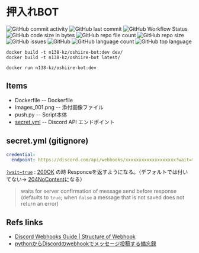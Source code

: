 # 押入れBOT

![GitHub commit activity](https://img.shields.io/github/commit-activity/w/n138-kz/oshiire-bot)
![GitHub last commit](https://img.shields.io/github/last-commit/n138-kz/oshiire-bot)
![GitHub Workflow Status](https://img.shields.io/github/actions/workflow/status/n138-kz/oshiire-bot/dev.yml)
![GitHub code size in bytes](https://img.shields.io/github/languages/code-size/n138-kz/oshiire-bot)
![GitHub repo file count](https://img.shields.io/github/directory-file-count/n138-kz/oshiire-bot)
![GitHub repo size](https://img.shields.io/github/repo-size/n138-kz/oshiire-bot)
![GitHub issues](https://img.shields.io/github/issues-raw/n138-kz/oshiire-bot)
![GitHub](https://img.shields.io/github/license/n138-kz/oshiire-bot)
![GitHub language count](https://img.shields.io/github/languages/count/n138-kz/oshiire-bot)
![GitHub top language](https://img.shields.io/github/languages/top/n138-kz/oshiire-bot)

```bash:docker-build
docker build -t n138-kz/oshiire-bot:dev dev/
docker build -t n138-kz/oshiire-bot latest/
```

```bash:docker-run
docker run n138-kz/oshiire-bot:dev
```

## Items

- Dockerfile   -- Dockerfile
- images_001.png   -- 添付画像ファイル
- push.py   -- Script本体
- [secret.yml](https://github.com/n138-kz/oshiire-bot/blob/main/README.md#configyml-gitignore)   -- Discord API エンドポイント

## secret.yml (gitignore)

```yaml:config.yml
credential:
  endpoint: https://discord.com/api/webhooks/xxxxxxxxxxxxxxxxxxx?wait=true
```

[`?wait=true`][waitEqTrue] : [200OK][http200] の時 Responceを返すようになる。（デフォルトでは付いてない→ [204NoContent][http204]になる）

> waits for server confirmation of message send before response (defaults to `true`; when `false` a message that is not saved does not return an error)

[http200]: https://developer.mozilla.org/ja/docs/Web/HTTP/Status/200
[http204]: https://developer.mozilla.org/ja/docs/Web/HTTP/Status/204
[waitEqTrue]: https://discord.com/developers/docs/resources/webhook#execute-webhook

## Refs links

- [Discord Webhooks Guide | Structure of Webhook](https://birdie0.github.io/discord-webhooks-guide/discord_webhook.html)
- [pythonからDiscordのwebhookでメッセージ投稿する備忘録](https://qiita.com/ABBBB/items/e6bdf7fc94b8f6f72a01)

